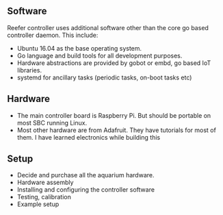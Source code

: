 ## Software

Reefer controller uses additional software other than the core go based controller daemon. This include:

  - Ubuntu 16.04 as the base operating system.
  - Go language and build tools for all development purposes.
  - Hardware abstractions are provided by gobot or embd, go based IoT libraries.
  - systemd for ancillary tasks (periodic tasks, on-boot tasks etc)


## Hardware

 - The main controller board is Raspberry Pi. But should be portable on most SBC running Linux.
 - Most other hardware are from Adafruit. They have tutorials for most of them. I have learned electronics while building this


## Setup

  - Decide and purchase all the aquarium hardware.
  - Hardware assembly
  - Installing and configuring the controller software
  - Testing, calibration
  - Example setup
